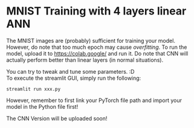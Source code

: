 # MNIST Training with 4 layers linear ANN

The MNIST images are (probably) sufficient for training your model. However, do note that too much epoch may cause *overfitting*.
To run the model, upload it to <https://colab.google/> and run it.
Do note that CNN will actually perform better than linear layers (in normal situations).

You can try to tweak and tune some parameters. :D\
To execute the streamlit GUI, simply run the following:
```
streamlit run xxx.py
```
However, remember to first link your PyTorch file path and import your model in the Python file first!


The CNN Version will be uploaded soon! 
